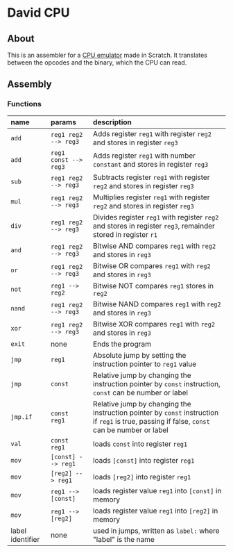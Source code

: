 # David CPU

## About

This is an assembler for a [CPU emulator](https://scratch.mit.edu/projects/1059169040/) made in Scratch. It translates between the opcodes and the binary, which the CPU can read. 

## Assembly 

### Functions

| name   | params| description       |
| :--- | :--- | :--- |
| `add` | `reg1 reg2 --> reg3` | Adds register `reg1` with register `reg2` and stores in register `reg3` |
| `add` | `reg1 const --> reg3` | Adds register `reg1` with number `constant` and stores in register `reg3` |
| `sub` | `reg1 reg2 --> reg3` | Subtracts register `reg1` with register `reg2` and stores in register `reg3` |
| `mul` | `reg1 reg2 --> reg3` | Multiplies register `reg1` with register `reg2` and stores in register `reg3` |
| `div` | `reg1 reg2 --> reg3` | Divides register `reg1` with register `reg2` and stores in register `reg3`, remainder stored in register `r1` |
| `and` | `reg1 reg2 --> reg3` | Bitwise AND compares `reg1` with `reg2` and stores in `reg3` |
| `or` | `reg1 reg2 --> reg3` | Bitwise OR compares `reg1` with `reg2` and stores in `reg3` |
| `not` | `reg1 --> reg2` | Bitwise NOT compares `reg1` stores in `reg2` |
| `nand` | `reg1 reg2 --> reg3` | Bitwise NAND compares `reg1` with `reg2` and stores in `reg3` |
| `xor` | `reg1 reg2 --> reg3` | Bitwise XOR compares `reg1` with `reg2` and stores in `reg3` |
| `exit` | none | Ends the program |
| `jmp` | `reg1` | Absolute jump by setting the instruction pointer to `reg1` value |
| `jmp` | `const` | Relative jump by changing the instruction pointer by `const` instruction, `const` can be number or label |
| `jmp.if` | `const reg1` | Relative jump by changing the instruction pointer by `const` instruction if `reg1` is true, passing if false, `const` can be number or label |
| `val` | `const reg1` | loads `const` into register `reg1`  |
| `mov` | `[const] --> reg1` | loads `[const]` into register `reg1` |
| `mov` | `[reg2] --> reg1` | loads `[reg2]` into register `reg1` | 
| `mov` | `reg1 --> [const]` | loads register value `reg1` into `[const]` in memory | 
| `mov` | `reg1 --> [reg2]` | loads register value `reg1` into `[reg2]` in memory | 
| label identifier | none | used in jumps, written as `label:` where "label" is the name | 
